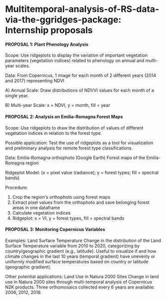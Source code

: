 # Multitemporal-analysis-of-RS-data-via-the-ggridges-package: Internship proposals


#### PROPOSAL 1: Plant Phenology Analysis ####

Scope: Use ridgeplots to display the variation of important vegetation parameters (vegetation indices) related to phenology on annual and multi-year scales.

Data: From Copernicus, 1 image for each month of 2 different years (2014 and 2017) representing NDVI

A) Annual Scale: Draw distributions of NDVVI values for each month of a single year. 

B) Multi-year Scale: x = NDVI, y = month, fill = year


#### PROPOSAL 2: Analysis on Emilia-Romagna Forest Maps ####

Scope: Use ridgeplots to draw the distribution of values of different vegetation indices in relation to the forest type.

Possible application: Test the use of ridgeplots as a tool for visualization and preliminary analysis for remote forest type classifications.

Data:
Emilia-Romagna orthophoto (Google Earth)
Forest maps of the Emilia-Romagna region

Ridgeplot Model: (x = pixel value (radiance); y = forest types; fill = spectral bands)

Procedure:
1) Crop the region's orthophoto using forest maps
2) Extract pixel values from the orthophoto and save belonging forest areas in one dataframe
3) Calculate vegetation indices
4) Ridgeplot: x = VI, y = forest types, fill = spectral bands


#### PROPOSAL 3: Monitoring Copernicus Variables ####

Examples: Land Surface Temperature
Change in the distribution of the Land Surface Temperature variable from 2010 to 2020, categorizing by country/geographic gradient (e.g., latitude). Useful to visualize if and how climate changes in the last 10 years (temporal gradient) have unevenly or uniformly modified surface temperatures based on country or latitude (geographic gradient).

Other potential applications: Land Use in Natura 2000 Sites
Change in land use in Natura 2000 sites through multi-temporal analysis of Copernicus N2K products. Three orthomosaics collected every 6 years are available: 2006, 2012, 2018.
